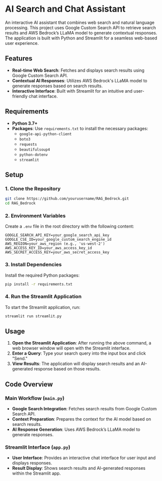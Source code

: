 # AI Search and Chat Assistant

An interactive AI assistant that combines web search and natural language processing. This project uses Google Custom Search API to retrieve search results and AWS Bedrock’s LLaMA model to generate contextual responses. The application is built with Python and Streamlit for a seamless web-based user experience.

## Features

- **Real-time Web Search**: Fetches and displays search results using Google Custom Search API.
- **Contextual AI Responses**: Utilizes AWS Bedrock's LLaMA model to generate responses based on search results.
- **Interactive Interface**: Built with Streamlit for an intuitive and user-friendly chat interface.

## Requirements

- **Python 3.7+**
- **Packages**: Use `requirements.txt` to install the necessary packages:
  - `google-api-python-client`
  - `boto3`
  - `requests`
  - `beautifulsoup4`
  - `python-dotenv`
  - `streamlit`

## Setup

### 1. Clone the Repository

```bash
git clone https://github.com/yourusername/RAG_Bedrock.git
cd RAG_Bedrock
```

### 2. Environment Variables

Create a `.env` file in the root directory with the following content:

```plaintext
GOOGLE_SEARCH_API_KEY=your_google_search_api_key
GOOGLE_CSE_ID=your_google_custom_search_engine_id
AWS_REGION=your_aws_region (e.g., 'us-west-2')
AWS_ACCESS_KEY_ID=your_aws_access_key_id
AWS_SECRET_ACCESS_KEY=your_aws_secret_access_key
```

### 3. Install Dependencies

Install the required Python packages:

```bash
pip install -r requirements.txt
```

### 4. Run the Streamlit Application

To start the Streamlit application, run:

```bash
streamlit run streamlit.py
```

## Usage

1. **Open the Streamlit Application**: After running the above command, a web browser window will open with the Streamlit interface.
2. **Enter a Query**: Type your search query into the input box and click "Send."
3. **View Results**: The application will display search results and an AI-generated response based on those results.

## Code Overview

### Main Workflow (`main.py`)

- **Google Search Integration**: Fetches search results from Google Custom Search API.
- **Context Preparation**: Prepares the context for the AI model based on search results.
- **AI Response Generation**: Uses AWS Bedrock’s LLaMA model to generate responses.

### Streamlit Interface (`app.py`)

- **User Interface**: Provides an interactive chat interface for user input and displays responses.
- **Result Display**: Shows search results and AI-generated responses within the Streamlit app.
